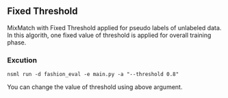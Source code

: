 ## Fixed Threshold
MixMatch with Fixed Threshold applied for pseudo labels of unlabeled data.
In this algorith, one fixed value of threshold is applied for overall training phase. 

### Excution

```
nsml run -d fashion_eval -e main.py -a "--threshold 0.8"
```

You can change the value of threshold using above argument. 
